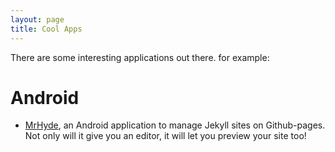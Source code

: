 ```yaml
---
layout: page
title: Cool Apps
---
```


There are some interesting applications out there. for example:

# Android

* [MrHyde](http://faudroids.org/MrHyde), an Android application to manage Jekyll sites on Github-pages. Not only will it give you an editor, it will let you preview your site too!
